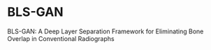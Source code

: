 # BLS-GAN
BLS-GAN: A Deep Layer Separation Framework for Eliminating Bone Overlap in Conventional Radiographs
